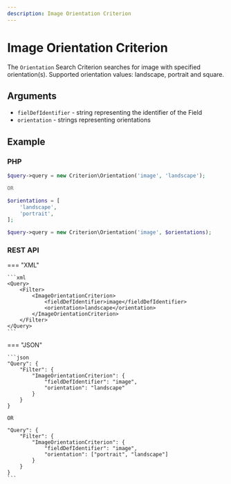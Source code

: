 ```yaml
---
description: Image Orientation Criterion
---
```


# Image Orientation Criterion

The `Orientation` Search Criterion searches for image with specified orientation(s).
Supported orientation values: landscape, portrait and square.

## Arguments

- `fielDefIdentifier` - string representing the identifier of the Field
- `orientation` - strings representing orientations

## Example

### PHP

``` php
$query->query = new Criterion\Orientation('image', 'landscape');

OR

$orientations = [
    'landscape',
    'portrait',
];

$query->query = new Criterion\Orientation('image', $orientations);

```

### REST API

=== "XML"

    ```xml
    <Query>
        <Filter>
            <ImageOrientationCriterion>
                <fieldDefIdentifier>image</fieldDefIdentifier>
                <orientation>landscape</orientation>
            </ImageOrientationCriterion>
        </Filter>
    </Query>
    ```

=== "JSON"

    ```json
    "Query": {
        "Filter": {
            "ImageOrientationCriterion": {
                "fieldDefIdentifier": "image",
                "orientation": "landscape"
            }
        }
    }

    OR
    
    "Query": {
        "Filter": {
            "ImageOrientationCriterion": {
                "fieldDefIdentifier": "image",
                "orientation": ["portrait", "landscape"]
            }
        }
    }
    ```